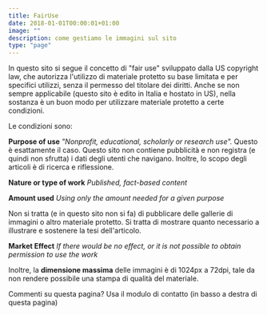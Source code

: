 ```yaml
---
title: FairUse
date: 2018-01-01T00:00:01+01:00
image: ""
description: come gestiamo le immagini sul sito
type: "page"
---
```

In questo sito si segue il concetto di "fair use" sviluppato dalla US copyright law, che autorizza l'utilizzo di materiale protetto su base limitata e per specifici utilizzi, senza il permesso del titolare dei diritti.
Anche se non sempre applicabile (questo sito è edito in Italia e hostato in US), nella sostanza è un buon modo per utilizzare materiale protetto a certe condizioni.

Le condizioni sono:

**Purpose of use**
_"Nonprofit, educational, scholarly or research use"._
Questo è esattamente il caso. Questo sito non contiene pubblicità e non registra (e quindi non sfrutta) i dati degli utenti che navigano. Inoltre, lo scopo degli articoli è di ricerca e riflessione.

**Nature or type of work**
_Published, fact-based content_

**Amount used**
_Using only the amount needed for a given purpose_

Non si tratta (e in questo sito non si fa) di pubblicare delle gallerie di immagini o altro materiale protetto. Si tratta di mostrare quanto necessario a illustrare e sostenere la tesi dell'articolo.

**Market Effect**
_If there would be no effect, or it is not possible to obtain permission to use the work_

Inoltre, la **dimensione massima** delle immagini è di 1024px a 72dpi, tale da non rendere possibile una stampa di qualità del materiale.

Commenti su questa pagina? Usa il modulo di contatto (in basso a destra di questa pagina)
